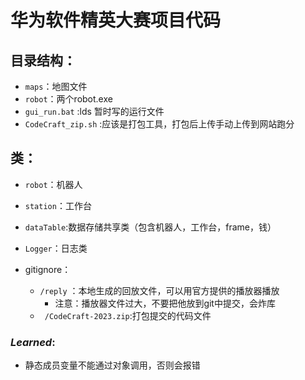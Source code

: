 # 华为软件精英大赛项目代码

## 目录结构：

- `maps`：地图文件
- `robot`：两个robot.exe
- `gui_run.bat` :lds 暂时写的运行文件
- `CodeCraft_zip.sh` :应该是打包工具，打包后上传手动上传到网站跑分

## 类：

- `robot`：机器人
- `station`：工作台
- `dataTable`:数据存储共享类（包含机器人，工作台，frame，钱）
- `Logger`：日志类


- gitignore：
    - `/reply` ：本地生成的回放文件，可以用官方提供的播放器播放
        - 注意：播放器文件过大，不要把他放到git中提交，会炸库
    - ` /CodeCraft-2023.zip`:打包提交的代码文件

###  *Learned*:

- 静态成员变量不能通过对象调用，否则会报错